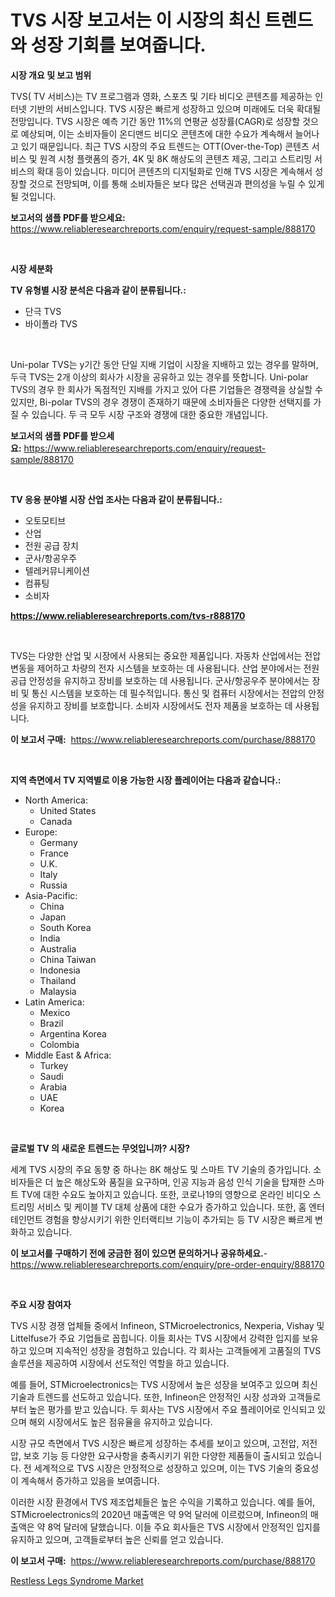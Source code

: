<p><h1>TVS 시장 보고서는 이 시장의 최신 트렌드와 성장 기회를 보여줍니다.</h1></p><p><strong>시장 개요 및 보고 범위</strong></p>
<p><p>TVS( TV 서비스)는 TV 프로그램과 영화, 스포츠 및 기타 비디오 콘텐츠를 제공하는 인터넷 기반의 서비스입니다. TVS 시장은 빠르게 성장하고 있으며 미래에도 더욱 확대될 전망입니다. TVS 시장은 예측 기간 동안 11%의 연평균 성장률(CAGR)로 성장할 것으로 예상되며, 이는 소비자들이 온디맨드 비디오 콘텐츠에 대한 수요가 계속해서 늘어나고 있기 때문입니다. 최근 TVS 시장의 주요 트렌드는 OTT(Over-the-Top) 콘텐츠 서비스 및 원격 시청 플랫폼의 증가, 4K 및 8K 해상도의 콘텐츠 제공, 그리고 스트리밍 서비스의 확대 등이 있습니다. 미디어 콘텐츠의 디지털화로 인해 TVS 시장은 계속해서 성장할 것으로 전망되며, 이를 통해 소비자들은 보다 많은 선택권과 편의성을 누릴 수 있게 될 것입니다.</p></p>
<p><strong>보고서의 샘플 PDF를 받으세요:</strong> <a href="https://www.reliableresearchreports.com/enquiry/request-sample/888170">https://www.reliableresearchreports.com/enquiry/request-sample/888170</a></p>
<p>&nbsp;</p>
<p><strong>시장 세분화</strong></p>
<p><strong>TV 유형별 시장 분석은 다음과 같이 분류됩니다.:</strong></p>
<p><ul><li>단극 TVS</li><li>바이폴라 TVS</li></ul></p>
<p>&nbsp;</p>
<p><p>Uni-polar TVS는 y기간 동안 단일 지배 기업이 시장을 지배하고 있는 경우를 말하며, 두극 TVS는 2개 이상의 회사가 시장을 공유하고 있는 경우를 뜻합니다. Uni-polar TVS의 경우 한 회사가 독점적인 지배를 가지고 있어 다른 기업들은 경쟁력을 상실할 수 있지만, Bi-polar TVS의 경우 경쟁이 존재하기 때문에 소비자들은 다양한 선택지를 가질 수 있습니다. 두 극 모두 시장 구조와 경쟁에 대한 중요한 개념입니다.</p></p>
<p><strong>보고서의 샘플 PDF를 받으세요:</strong>&nbsp;<a href="https://www.reliableresearchreports.com/enquiry/request-sample/888170">https://www.reliableresearchreports.com/enquiry/request-sample/888170</a></p>
<p>&nbsp;</p>
<p><strong> TV 응용 분야별 시장 산업 조사는 다음과 같이 분류됩니다.:</strong></p>
<p><ul><li>오토모티브</li><li>산업</li><li>전원 공급 장치</li><li>군사/항공우주</li><li>텔레커뮤니케이션</li><li>컴퓨팅</li><li>소비자</li></ul></p>
<p><strong><a href="https://www.reliableresearchreports.com/tvs-r888170">https://www.reliableresearchreports.com/tvs-r888170</a></strong></p>
<p>&nbsp;</p>
<p><p>TVS는 다양한 산업 및 시장에서 사용되는 중요한 제품입니다. 자동차 산업에서는 전압 변동을 제어하고 차량의 전자 시스템을 보호하는 데 사용됩니다. 산업 분야에서는 전원 공급 안정성을 유지하고 장비를 보호하는 데 사용됩니다. 군사/항공우주 분야에서는 장비 및 통신 시스템을 보호하는 데 필수적입니다. 통신 및 컴퓨터 시장에서는 전압의 안정성을 유지하고 장비를 보호합니다. 소비자 시장에서도 전자 제품을 보호하는 데 사용됩니다.</p></p>
<p><strong>이 보고서 구매:</strong>&nbsp; <a href="https://www.reliableresearchreports.com/purchase/888170">https://www.reliableresearchreports.com/purchase/888170</a></p>
<p>&nbsp;</p>
<p><strong>지역 측면에서 TV 지역별로 이용 가능한 시장 플레이어는 다음과 같습니다.:</strong></p>
<p><ul>
    <li>
        North America:
        <ul>
            <li>United States</li>
            <li>Canada</li>
        </ul>
    </li>
    <li>
        Europe:
        <ul>
            <li>Germany</li>
            <li>France</li>
            <li>U.K.</li>
            <li>Italy</li>
            <li>Russia</li>
        </ul>
    </li>
    <li>
        Asia-Pacific:
        <ul>
            <li>China</li>
            <li>Japan</li>
            <li>South Korea</li>
            <li>India</li>
            <li>Australia</li>
            <li>China Taiwan</li>
            <li>Indonesia</li>
            <li>Thailand</li>
            <li>Malaysia</li>
        </ul>
    </li>
    <li>
        Latin America:
        <ul>
            <li>Mexico</li>
            <li>Brazil</li>
            <li>Argentina Korea</li>
            <li>Colombia</li>
        </ul>
    </li>
    <li>
        Middle East & Africa:
        <ul>
            <li>Turkey</li>
            <li>Saudi</li>
            <li>Arabia</li>
            <li>UAE</li>
            <li>Korea</li>
        </ul>
    </li>
    </ul></p>
<p>&nbsp;</p>
<p><strong>글로벌 TV 의 새로운 트렌드는 무엇입니까? 시장?</strong></p>
<p><p>세계 TVS 시장의 주요 동향 중 하나는 8K 해상도 및 스마트 TV 기술의 증가입니다. 소비자들은 더 높은 해상도와 품질을 요구하며, 인공 지능과 음성 인식 기술을 탑재한 스마트 TV에 대한 수요도 높아지고 있습니다. 또한, 코로나19의 영향으로 온라인 비디오 스트리밍 서비스 및 케이블 TV 대체 상품에 대한 수요가 증가하고 있습니다. 또한, 홈 엔터테인먼트 경험을 향상시키기 위한 인터랙티브 기능이 추가되는 등 TV 시장은 빠르게 변화하고 있습니다.</p></p>
<p><strong>이 보고서를 구매하기 전에 궁금한 점이 있으면 문의하거나 공유하세요.</strong>- <a href="https://www.reliableresearchreports.com/enquiry/pre-order-enquiry/888170">https://www.reliableresearchreports.com/enquiry/pre-order-enquiry/888170</a></p>
<p>&nbsp;</p>
<p><strong>주요 시장 참여자</strong></p>
<p><p>TVS 시장 경쟁 업체들 중에서 Infineon, STMicroelectronics, Nexperia, Vishay 및 Littelfuse가 주요 기업들로 꼽힙니다. 이들 회사는 TVS 시장에서 강력한 입지를 보유하고 있으며 지속적인 성장을 경험하고 있습니다. 각 회사는 고객들에게 고품질의 TVS 솔루션을 제공하여 시장에서 선도적인 역할을 하고 있습니다.</p><p>예를 들어, STMicroelectronics는 TVS 시장에서 높은 성장을 보여주고 있으며 최신 기술과 트렌드를 선도하고 있습니다. 또한, Infineon은 안정적인 시장 성과와 고객들로부터 높은 평가를 받고 있습니다. 두 회사는 TVS 시장에서 주요 플레이어로 인식되고 있으며 해외 시장에서도 높은 점유율을 유지하고 있습니다.</p><p>시장 규모 측면에서 TVS 시장은 빠르게 성장하는 추세를 보이고 있으며, 고전압, 저전압, 보호 기능 등 다양한 요구사항을 충족시키기 위한 다양한 제품들이 출시되고 있습니다. 전 세계적으로 TVS 시장은 안정적으로 성장하고 있으며, 이는 TVS 기술의 중요성이 계속해서 증가하고 있음을 보여줍니다.</p><p>이러한 시장 환경에서 TVS 제조업체들은 높은 수익을 기록하고 있습니다. 예를 들어, STMicroelectronics의 2020년 매출액은 약 9억 달러에 이르렀으며, Infineon의 매출액은 약 8억 달러에 달했습니다. 이들 주요 회사들은 TVS 시장에서 안정적인 입지를 유지하고 있으며, 고객들로부터 높은 신뢰를 얻고 있습니다.</p></p>
<p><strong>이 보고서 구매:</strong>&nbsp;&nbsp;<a href="https://www.reliableresearchreports.com/purchase/888170">https://www.reliableresearchreports.com/purchase/888170</a></p>
<p><p><a href="https://github.com/WillieWoodard/Market-Research-Report-List-4/blob/main/restless-legs-syndrome-market.md">Restless Legs Syndrome Market</a></p></p>